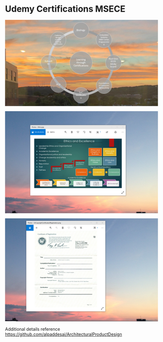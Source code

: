 # Udemy Certifications MSECE

![image](LearningMSECECertificates.jpg)

![image](EthicsandExcellence.png)

![image](USCopyrightCertificate.png)

Additional details reference https://github.com/alpaddesai/ArchitecturalProductDesign
